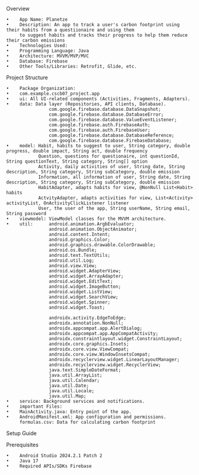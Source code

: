 Overview

    •    App Name: Planetze
    •    Description: An app to track a user's carbon footprint using their habits from a questiionaire and using them
         to suggest habits and tracks their progress to help them reduce their carbon emissions
    •    Technologies Used:
    •    Programming Language: Java
    •    Architecture: MVVM/MVP/MVC
    •    Database: Firebase
    •    Other Tools/Libraries: Retrofit, Glide, etc.

Project Structure

    •    Package Organization:
    •    com.example.cscb07_project.app
    •    ui: All UI-related components (Activities, Fragments, Adapters).
    •    data: Data layer (Repositories, API clients, Database).
                    com.google.firebase.database.DataSnapshot;
                    com.google.firebase.database.DatabaseError;
                    com.google.firebase.database.ValueEventListener;
                    com.google.firebase.auth.FirebaseAuth;
                    com.google.firebase.auth.FirebaseUser;
                    com.google.firebase.database.DatabaseReference;
                    com.google.firebase.database.FirebaseDatabase;
    •    model: Habit, habits to suggest to user, String category, double progress, double impact, String act, double frequency
                Question, questions for questionaire, int questionId, String questionText, String category, String[] option
                Activity, daily activities of user, String date, String description, String category, String subCategory, double emission
                Information, all information of user, String date, String description, String category, String subCategory, double emission
                HabitAdapter, adapts habits for view, @NonNull List<Habit> habits
                ActvityAdapter, adapts activities for view, List<Activity> activityList, OnActivityClickListener listener
                User, the user of the app, String userName, String email, String password
    •    viewmodel: ViewModel classes for the MVVM architecture.
    •    util:      android.animation.ArgbEvaluator;
                    android.animation.ObjectAnimator;
                    android.content.Intent;
                    android.graphics.Color;
                    android.graphics.drawable.ColorDrawable;
                    android.os.Bundle;
                    android.text.TextUtils;
                    android.util.Log;
                    android.view.View;
                    android.widget.AdapterView;
                    android.widget.ArrayAdapter;
                    android.widget.EditText;
                    android.widget.ImageButton;
                    android.widget.ListView;
                    android.widget.SearchView;
                    android.widget.Spinner;
                    android.widget.Toast;

                    androidx.activity.EdgeToEdge;
                    androidx.annotation.NonNull;
                    androidx.appcompat.app.AlertDialog;
                    androidx.appcompat.app.AppCompatActivity;
                    androidx.constraintlayout.widget.ConstraintLayout;
                    androidx.core.graphics.Insets;
                    androidx.core.view.ViewCompat;
                    androidx.core.view.WindowInsetsCompat;
                    androidx.recyclerview.widget.LinearLayoutManager;
                    androidx.recyclerview.widget.RecyclerView;
                    java.text.SimpleDateFormat;
                    java.util.ArrayList;
                    java.util.Calendar;
                    java.util.Date;
                    java.util.Locale;
                    java.util.Map;
    •    service: Background services and notifications.
    •    important Files:
    •    MainActivity.java: Entry point of the app.
    •    AndroidManifest.xml: App configuration and permissions.
         formulas.csv: Data for calculating carbon footprint

Setup Guide

Prerequisites

    •    Android Studio 2024.2.1 Patch 2
    •    Java 17
    •    Required APIs/SDKs Firebase
